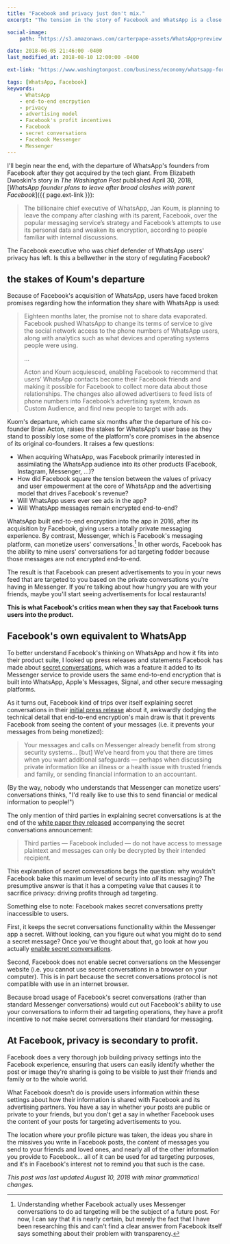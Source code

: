 ```yaml
---
title: "Facebook and privacy just don't mix."
excerpt: "The tension in the story of Facebook and WhatsApp is a close parallel to a larger tension between user privacy and Facebook's profit motives."

social-image:
    path: "https://s3.amazonaws.com/carterpape-assets/WhatsApp+preview.png"

date: 2018-06-05 21:46:00 -0400
last_modified_at: 2018-08-10 12:00:00 -0400

ext-link: "https://www.washingtonpost.com/business/economy/whatsapp-founder-plans-to-leave-after-broad-clashes-with-parent-facebook/2018/04/30/49448dd2-4ca9-11e8-84a0-458a1aa9ac0a_story.html"

tags: [WhatsApp, Facebook]
keywords:
    - WhatsApp
    - end-to-end encrpytion
    - privacy
    - advertising model
    - Facebook's profit incentives
    - Facebook
    - secret conversations
    - Facebook Messenger
    - Messenger
---
```


I'll begin near the end, with the departure of WhatsApp's founders from Facebook after they got acquired by the tech giant. From Elizabeth Dwoskin's story in *The Washington Post* published April 30, 2018, [_WhatsApp founder plans to leave after broad clashes with parent Facebook_]({{ page.ext-link }}):

> The billionaire chief executive of WhatsApp, Jan Koum, is planning to leave the company after clashing with its parent, Facebook, over the popular messaging service’s strategy and Facebook’s attempts to use its personal data and weaken its encryption, according to people familiar with internal discussions.

The Facebook executive who was chief defender of WhatsApp users' privacy has left. Is this a bellwether in the story of regulating Facebook? 

## the stakes of Koum's departure

Because of Facebook's acquisition of WhatsApp, users have faced broken promises regarding how the information they share with WhatsApp is used:

> Eighteen months later, the promise not to share data evaporated. Facebook pushed WhatsApp to change its terms of service to give the social network access to the phone numbers of WhatsApp users, along with analytics such as what devices and operating systems people were using.
> 
> …
> 
> Acton and Koum acquiesced, enabling Facebook to recommend that users’ WhatsApp contacts become their Facebook friends and making it possible for Facebook to collect more data about those relationships. The changes also allowed advertisers to feed lists of phone numbers into Facebook’s advertising system, known as Custom Audience, and find new people to target with ads.

Kuom's departure, which came six months after the departure of his co-founder Brian Acton, raises the stakes for WhatsApp's user base as they stand to possibly lose some of the platform's core promises in the absence of its original co-founders. It raises a few questions:
- When acquiring WhatsApp, was Facebook primarily interested in assimilating the WhatsApp audience into its other products (Facebook, Instagram, Messenger, …)?
- How did Facebook square the tension between the values of privacy and user empowerment at the core of WhatsApp and the advertising model that drives Facebook's revenue?
- Will WhatsApp users ever see ads in the app?
- Will WhatsApp messages remain encrypted end-to-end?

WhatsApp built end-to-end encryption into the app in 2016, after its acquisition by Facebook, giving users a totally private messaging experience. By contrast, Messenger, which is Facebook's messaging platform, can monetize users' conversations.[^Messenger] In other words, Facebook has the ability to mine users' conversations for ad targeting fodder because those messages are not encrypted end-to-end.

The result is that Facebook can present advertisements to you in your news feed that are targeted to you based on the private conversations you're having in Messenger. If you're talking about how hungry you are with your friends, maybe you'll start seeing advertisements for local restaurants!

**This is what Facebook's critics mean when they say that Facebook turns users into the product.**

## Facebook's own equivalent to WhatsApp

To better understand Facebook's thinking on WhatsApp and how it fits into their product suite, I looked up press releases and statements Facebook has made about [secret conversations][full help page on secret conversations], which was a feature it added to its Messenger service to provide users the same end-to-end encryption that is built into WhatsApp, Apple's Messages, Signal, and other secure messaging platforms.

As it turns out, Facebook kind of trips over itself explaining secret conversations in their [initial press release][secret conversations press release] about it, awkwardly dodging the technical detail that end-to-end encryption's main draw is that it prevents Facebook from seeing the content of your messages (i.e. it prevents your messages from being monetized):

> Your messages and calls on Messenger already benefit from strong security systems… [but] We’ve heard from you that there are times when you want additional safeguards — perhaps when discussing private information like an illness or a health issue with trusted friends and family, or sending financial information to an accountant.

(By the way, nobody who understands that Messenger can monetize users' conversations thinks, "I'd really like to use this to send financial or medical information to people!")

The only mention of third parties in explaining secret conversations is at the end of the [white paper they released][Messenger white paper] accompanying the secret conversations announcement:

> Third parties — Facebook included — do not have access to message plaintext and messages can only be decrypted by their intended recipient.

This explanation of secret conversations begs the question: why wouldn't Facebook bake this maximum level of security into _all_ its messaging? The presumptive answer is that it has a competing value that causes it to sacrifice privacy: driving profits through ad targeting.

Something else to note: Facebook makes secret conversations pretty inaccessible to users.

First, it keeps the secret conversations functionality within the Messenger app a secret. Without looking, can you figure out what you might do to send a secret message? Once you've thought about that, go look at how you actually [enable secret conversations].

Second, Facebook does not enable secret conversations on the Messenger website (i.e. you cannot use secret conversations in a browser on your computer). This is in part because the secret conversations protocol is not compatible with use in an internet browser.

Because broad usage of Facebook's secret conversations (rather than standard Messenger conversations) would cut out Facebook's ability to use your conversations to inform their ad targeting operations, they have a profit incentive to _not_ make secret conversations their standard for messaging.

## At Facebook, privacy is secondary to profit.

Facebook does a very thorough job building privacy settings into the Facebook experience, ensuring that users can easily identify whether the post or image they're sharing is going to be visible to just their friends and family or to the whole world.

What Facebook doesn't do is provide users information within these settings about how their information is shared with Facebook and its advertising partners. You have a say in whether your posts are public or private to your friends, but you don't get a say in whether Facebook uses the content of your posts for targeting advertisements to you.

The location where your profile picture was taken, the ideas you share in the missives you write in Facebook posts, the content of messages you send to your friends and loved ones, and nearly all of the other information you provide to Facebook… all of it can be used for ad targeting purposes, and it's in Facebook's interest not to remind you that such is the case.

_This post was last updated August 10, 2018 with minor grammatical changes._




[^Messenger]: Understanding whether Facebook actually uses Messenger conversations to do ad targeting will be the subject of a future post. For now, I can say that it is nearly certain, but merely the fact that I have been researching this and can't find a clear answer from Facebook itself says something about their problem with transparency.


[Decompiling Facebook index]: /the-blog/decompiling-facebook/
[enable secret conversations]: https://www.facebook.com/help/messenger-app/811527538946901?helpref=uf_permalink
[full help page on secret conversations]: https://www.facebook.com/help/messenger-app/1084673321594605/?helpref=hc_fnav
[Messenger white paper]: https://fbnewsroomus.files.wordpress.com/2016/07/messenger-secret-conversations-technical-whitepaper.pdf
[secret conversations press release]: https://newsroom.fb.com/news/2016/07/messenger-starts-testing-end-to-end-encryption-with-secret-conversations/
